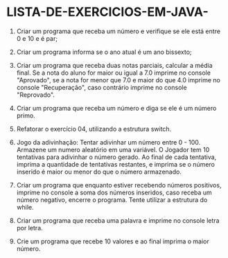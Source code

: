 # LISTA-DE-EXERCICIOS-EM-JAVA-


1. Criar um programa que receba um número e verifique se ele está entre 0 e 10 e é par;

2. Criar um programa informa se o ano atual é um ano bissexto;

3. Criar um programa que receba duas notas parciais, calcular a média final. Se a nota do aluno for maior ou igual a 7.0 imprime no console "Aprovado", se a nota for menor que 7.0 e maior do que 4.0 imprime no console "Recuperação", caso contrário imprime no console "Reprovado".

4. Criar um programa que receba um número e diga se ele é um número primo.

5. Refatorar o exercício 04, utilizando a estrutura switch.

6. Jogo da adivinhação: Tentar adivinhar um número entre 0 - 100. Armazene um numero aleatório em uma variável. O Jogador tem 10 tentativas para adivinhar o número gerado. Ao final de cada tentativa, imprima a quantidade de tentativas restantes, e imprima se o número inserido é maior ou menor do que o número armazenado.

7. Criar um programa que enquanto estiver recebendo números positivos, imprime no console a soma dos números inseridos, caso receba um número negativo, encerre o programa. Tente utilizar a estrutura do while.

8. Criar um programa que receba uma palavra e imprime no console letra por letra.

9. Crie um programa que recebe 10 valores e ao final imprima o maior número.

